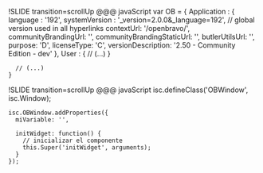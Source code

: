 !SLIDE transition=scrollUp
    @@@ javaScript
    var OB = {
      Application : {
        language : '192',
        systemVersion : '_version=2.0.0&_language=192', // global version used in all hyperlinks
        contextUrl: '/openbravo/',
        communityBrandingUrl: '',
        communityBrandingStaticUrl: '',
        butlerUtilsUrl: '',
        purpose: 'D',
        licenseType: 'C',
        versionDescription: '2.50 - Community Edition - dev'
      },
      User : {
        // (...)
      }
    
      // (...)
    }

!SLIDE transition=scrollUp
    @@@ javaScript
    isc.defineClass('OBWindow', isc.Window);

    isc.OBWindow.addProperties({
      miVariable: '',

      initWidget: function() {
        // inicializar el componente
        this.Super('initWidget', arguments);
      }
    });


